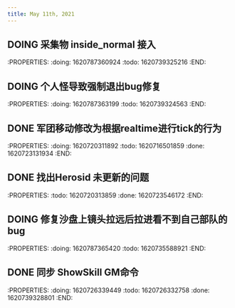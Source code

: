 ```yaml
---
title: May 11th, 2021
---
```


## DOING 采集物 inside_normal 接入
:PROPERTIES:
:doing: 1620787360924
:todo: 1620739325216
:END:
## DOING 个人怪导致强制退出bug修复
:PROPERTIES:
:doing: 1620787363199
:todo: 1620739324563
:END:
## DONE 军团移动修改为根据realtime进行tick的行为
:PROPERTIES:
:doing: 1620720311892
:todo: 1620716501859
:done: 1620723131934
:END:
## DONE 找出Herosid 未更新的问题
:PROPERTIES:
:todo: 1620720313859
:done: 1620723546172
:END:
## DOING 修复沙盘上镜头拉远后拉进看不到自己部队的bug
:PROPERTIES:
:doing: 1620787365420
:todo: 1620735588921
:END:
## DONE 同步 ShowSkill GM命令
:PROPERTIES:
:doing: 1620726339449
:todo: 1620726332758
:done: 1620739328801
:END:
